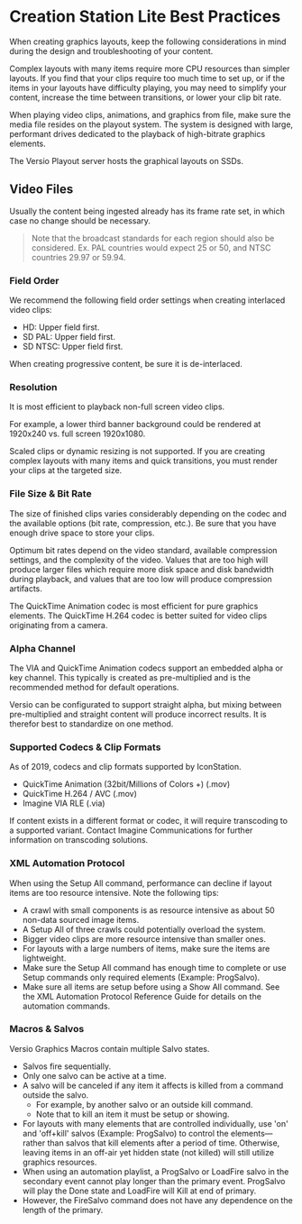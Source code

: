 <!--
Title : 2084300354_csl_best_practices_explanation

- Created : 2021-12-29 18:30
- Updated :
- Author : James Rivers
- Written against (version):
- Sources :
- Author Notes :
- Tags : [!versio_graphics_moc](../../!versio_graphics_moc.md)
-->
# Creation Station Lite Best Practices
When creating graphics  layouts,  keep  the following  considerations  in  mind  during the  design  and troubleshooting of  your  content. 

Complex layouts  with  many  items  require  more  CPU  resources  than  simpler  layouts. If  you  find  that your  clips  require too  much  time  to  set  up,  or  if  the  items  in  your  layouts  have  difficulty  playing,  you may need  to  simplify  your  content,  increase  the  time  between  transitions,  or  lower  your  clip bit rate. 

When playing video  clips,  animations,  and graphics  from  file,  make  sure  the  media  file  resides  on the playout  system.  The system is  designed  with  large,  performant  drives  dedicated  to  the  playback of high-bitrate  graphics  elements. 

The Versio Playout server hosts the graphical layouts on SSDs. 

## Video Files 
Usually  the  content  being  ingested  already  has  its  frame rate  set,  in  which  case no  change should  be necessary. 

> Note that  the  broadcast  standards  for  each  region  should  also  be  considered.  Ex. PAL countries  would  expect  25  or 50,  and  NTSC  countries  29.97 or 59.94. 

### Field Order 
We recommend the  following  field order  settings  when creating  interlaced  video  clips: 
- HD: Upper field first. 
- SD PAL: Upper  field first. 
- SD NTSC: Upper  field first. 

When creating progressive  content,  be sure it  is  de-interlaced.   

### Resolution 
It is  most efficient to  playback  non-full screen  video  clips. 

For  example,  a  lower  third  banner  background could  be  rendered  at  1920x240 vs.  full  screen  1920x1080.   

Scaled  clips  or  dynamic  resizing  is  not  supported.  If  you  are  creating complex  layouts  with  many  items and  quick  transitions,  you  must  render your  clips  at  the  targeted  size. 

### File Size & Bit Rate

The size of  finished  clips  varies  considerably  depending on  the codec  and  the  available options  (bit  rate, compression,  etc.). Be  sure  that  you  have enough  drive space  to  store your  clips. 

Optimum  bit  rates  depend  on  the video  standard,  available  compression  settings,  and the  complexity  of the  video.  Values  that  are  too  high will produce  larger  files  which  require  more  disk  space  and  disk bandwidth  during  playback,  and  values  that  are  too  low  will  produce  compression  artifacts. 

The  QuickTime Animation  codec  is  most  efficient  for  pure  graphics  elements.  The QuickTime  H.264 codec  is  better  suited  for  video  clips  originating from a  camera. 

### Alpha Channel 
The VIA  and  QuickTime Animation  codecs  support  an  embedded  alpha  or  key  channel.  This  typically  is created  as pre-multiplied  and  is  the  recommended  method  for  default  operations.  

Versio  can  be configurated  to  support  straight  alpha,  but  mixing  between  pre-multiplied and  straight  content  will produce  incorrect  results.  It  is  therefor  best  to  standardize  on  one  method. 

### Supported  Codecs & Clip Formats 
As of 2019, codecs  and clip  formats  supported  by  IconStation.

- QuickTime  Animation  (32bit/Millions  of  Colors  +) (.mov)
- QuickTime  H.264  / AVC  (.mov) 
- Imagine  VIA  RLE  (.via) 

If  content  exists  in a  different  format  or  codec,  it  will  require  transcoding  to  a  supported  variant.  Contact Imagine  Communications  for  further  information  on  transcoding  solutions. 

### XML Automation  Protocol 
When using  the Setup  All  command,  performance  can  decline  if  layout  items  are  too  resource  intensive.   Note the following tips: 

- A crawl with  small  components  is  as  resource intensive as  about  50  non-data  sourced  image  items.   
- A Setup  All of  three  crawls  could  potentially overload the  system. 
- Bigger video  clips  are  more  resource  intensive  than  smaller  ones.   
- For layouts  with a  large  numbers  of  items,  make  sure  the  items  are  lightweight. 
- Make sure  the Setup  All  command  has  enough  time to  complete  or  use Setup  commands  only required  elements  (Example: ProgSalvo).   
- Make sure all  items  are setup  before using a  Show  All  command. See  the  XML  Automation  Protocol  Reference  Guide  for  details  on  the automation  commands. 

### Macros & Salvos
  Versio Graphics  Macros  contain  multiple  Salvo  states. 
  - Salvos fire  sequentially.   
  - Only one salvo  can  be active at  a  time.   
  - A salvo will be  canceled if  any item  it  affects  is  killed  from  a  command  outside the salvo. 
	  - For example,  by  another  salvo  or  an  outside kill  command.  
	  - Note  that  to  kill  an  item it  must  be  setup  or showing. 
  - For layouts  with  many  elements  that  are controlled  individually,  use  'on'  and  'off+kill'  salvos (Example:  ProgSalvo)  to  control  the  elements—rather  than  salvos  that  kill  elements  after  a  period of time.  Otherwise,  leaving  items  in  an off-air  yet  hidden state  (not  killed)  will still  utilize  graphics resources. 
  - When using an automation  playlist,  a  ProgSalvo  or  LoadFire  salvo  in  the secondary  event  cannot  play longer  than  the primary  event.  ProgSalvo  will play  the  Done  state  and  LoadFire  will  Kill at  end  of primary. 
  - However,  the  FireSalvo  command  does  not  have any  dependence  on  the length  of  the primary. 